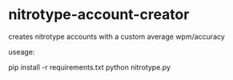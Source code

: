 # nitrotype-account-creator
creates nitrotype accounts with a custom average wpm/accuracy

useage:

pip install -r requirements.txt
python nitrotype.py
